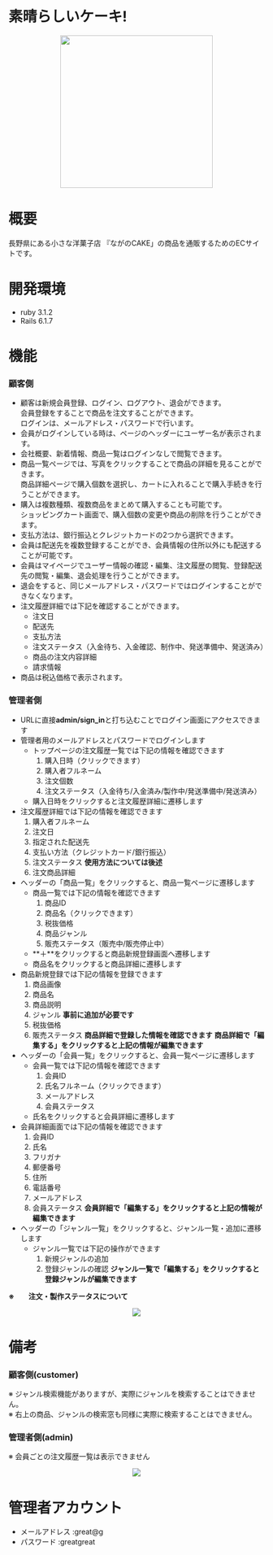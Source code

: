 # 素晴らしいケーキ!

<p align="center">
<img width="300" src="https://user-images.githubusercontent.com/110389642/192254334-a16f63ce-8ec3-462d-b25d-dbc5c4da1d73.png"/>
</p>

# 概要
長野県にある小さな洋菓子店
『ながのCAKE」の商品を通販するためのECサイトです。

# 開発環境
- ruby 3.1.2
- Rails 6.1.7

# 機能
### 顧客側
- 顧客は新規会員登録、ログイン、ログアウト、退会ができます。  
会員登録をすることで商品を注文することができます。  
ログインは、メールアドレス・パスワードで行います。
- 会員がログインしている時は、ページのヘッダーにユーザー名が表示されます。
- 会社概要、新着情報、商品一覧はログインなしで閲覧できます。
- 商品一覧ページでは、写真をクリックすることで商品の詳細を見ることができます。  
商品詳細ページで購入個数を選択し、カートに入れることで購入手続きを行うことができます。  
- 購入は複数種類、複数商品をまとめて購入することも可能です。  
ショッピングカート画面で、購入個数の変更や商品の削除を行うことができます。
- 支払方法は、銀行振込とクレジットカードの2つから選択できます。
- 会員は配送先を複数登録することができ、会員情報の住所以外にも配送することが可能です。
- 会員はマイページでユーザー情報の確認・編集、注文履歴の閲覧、登録配送先の閲覧・編集、退会処理を行うことができます。
- 退会をすると、同じメールアドレス・パスワードではログインすることができなくなります。
- 注文履歴詳細では下記を確認することができます。  
  - 注文日
  - 配送先
  - 支払方法
  - 注文ステータス（入金待ち、入金確認、制作中、発送準備中、発送済み）
  - 商品の注文内容詳細
  - 請求情報
- 商品は税込価格で表示されます。  

### 管理者側
- URLに直接**admin/sign_in**と打ち込むことでログイン画面にアクセスできます
- 管理者用のメールアドレスとパスワードでログインします
  - トップページの注文履歴一覧では下記の情報を確認できます
    1. 購入日時（クリックできます）
    2. 購入者フルネーム
    3. 注文個数
    4. 注文ステータス（入金待ち/入金済み/製作中/発送準備中/発送済み）
  - 購入日時をクリックすると注文履歴詳細に遷移します
- 注文履歴詳細では下記の情報を確認できます
  1. 購入者フルネーム
  2. 注文日
  3. 指定された配送先
  4. 支払い方法（クレジットカード/銀行振込）
  5. 注文ステータス **使用方法については後述**
  6. 注文商品詳細
- ヘッダーの「商品一覧」をクリックすると、商品一覧ページに遷移します
  - 商品一覧では下記の情報を確認できます
    1. 商品ID
    2. 商品名（クリックできます）
    3. 税抜価格
    4. 商品ジャンル
    5. 販売ステータス（販売中/販売停止中）
  - **＋**をクリックすると商品新規登録画面へ遷移します
  - 商品名をクリックすると商品詳細に遷移します
- 商品新規登録では下記の情報を登録できます
  1. 商品画像
  2. 商品名
  3. 商品説明
  4. ジャンル **事前に追加が必要です**
  5. 税抜価格
  6. 販売ステータス
  **商品詳細で登録した情報を確認できます**
  **商品詳細で「編集する」をクリックすると上記の情報が編集できます**
- ヘッダーの「会員一覧」をクリックすると、会員一覧ページに遷移します
  - 会員一覧では下記の情報を確認できます
    1. 会員ID
    2. 氏名フルネーム（クリックできます）
    3. メールアドレス
    4. 会員ステータス
  - 氏名をクリックすると会員詳細に遷移します
- 会員詳細画面では下記の情報を確認できます
  1. 会員ID
  2. 氏名
  3. フリガナ
  4. 郵便番号
  5. 住所
  6. 電話番号
  7. メールアドレス
  8. 会員ステータス
  **会員詳細で「編集する」をクリックすると上記の情報が編集できます**
- ヘッダーの「ジャンル一覧」をクリックすると、ジャンル一覧・追加に遷移します
  - ジャンル一覧では下記の操作ができます
    1. 新規ジャンルの追加
    2. 登録ジャンルの確認
    **ジャンル一覧で「編集する」をクリックすると登録ジャンルが編集できます**
    
**※　　注文・製作ステータスについて**
<p align="center">
<img src="https://user-images.githubusercontent.com/109211405/192436612-70011b1d-4ac1-4ae1-aaa0-3c2a871f658f.png"/>
</p>

# 備考
### 顧客側(customer)
※ ジャンル検索機能がありますが、実際にジャンルを検索することはできません。  
※ 右上の商品、ジャンルの検索窓も同様に実際に検索することはできません。

###  管理者側(admin)
※ 会員ごとの注文履歴一覧は表示できません
<p align="center">
<img src="https://user-images.githubusercontent.com/110389642/192254038-b4ef1898-357a-40d6-90ee-5138fab173f8.png"/>
</p>

# 管理者アカウント
- メールアドレス :great@g  
- パスワード    :greatgreat
